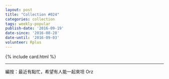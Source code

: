 ```yaml
---
layout: post
title: "Collection #024"
categories: collection
tags: weekly-popular
publish-date: '2016-09-19'
date-since: '2016-08-28'
date-until: '2016-09-03'
volunteer: Rplus
---
```


{% include card.html %}

*****

編按：最近有點忙，希望有人能一起來坦 Orz